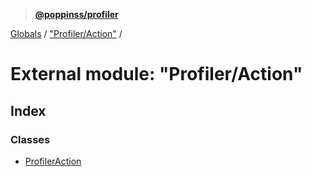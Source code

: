 > **[@poppinss/profiler](../README.md)**

[Globals](../README.md) / ["Profiler/Action"](_profiler_action_.md) /

# External module: "Profiler/Action"

## Index

### Classes

* [ProfilerAction](../classes/_profiler_action_.profileraction.md)